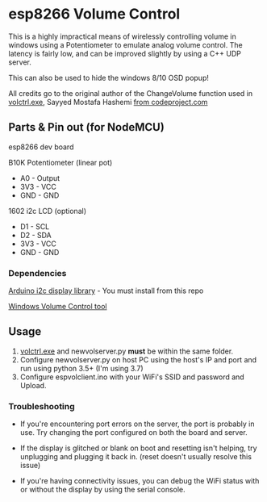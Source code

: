 
# esp8266 Volume Control

This is a highly impractical means of wirelessly controlling volume in windows using a Potentiometer to emulate analog volume control. The latency is fairly low, and can be improved slightly by using a C++ UDP server.

This can also be used to hide the windows 8/10 OSD popup!

All credits go to the original author of the ChangeVolume function used in [volctrl.exe](https://github.com/rahmedd/Windows-Volume-Control/releases), Sayyed Mostafa Hashemi [from codeproject.com](https://www.codeproject.com/Tips/233484/Change-Master-Volume-in-Visual-Cplusplus)

## Parts & Pin out (for NodeMCU)
esp8266 dev board

B10K Potentiometer (linear pot)
- A0 - Output
- 3V3 - VCC
- GND - GND

1602 i2c LCD (optional)
- D1 - SCL
- D2 - SDA
- 3V3 - VCC
- GND - GND

### Dependencies
[Arduino i2c display library](https://github.com/fdebrabander/Arduino-LiquidCrystal-I2C-library) - You must install from this repo

[Windows Volume Control tool](https://github.com/rahmedd/Windows-Volume-Control/releases)

## Usage
1. [volctrl.exe](https://github.com/rahmedd/Windows-Volume-Control/releases) and newvolserver.py **must** be within the same folder.
2. Configure newvolserver.py on host PC using the host's IP and port and run using python 3.5+ (I'm using 3.7)
3. Configure espvolclient.ino with your WiFi's SSID and password and Upload.

### Troubleshooting
 - If you're encountering port errors on the server, the port is probably in use. Try changing the port configured on both the board and server.

- If the display is glitched or blank on boot and resetting isn't helping, try unplugging and plugging it back in. (reset doesn't usually resolve this issue)

- If you're having connectivity issues, you can debug the WiFi status with or without the display by using the serial console.
